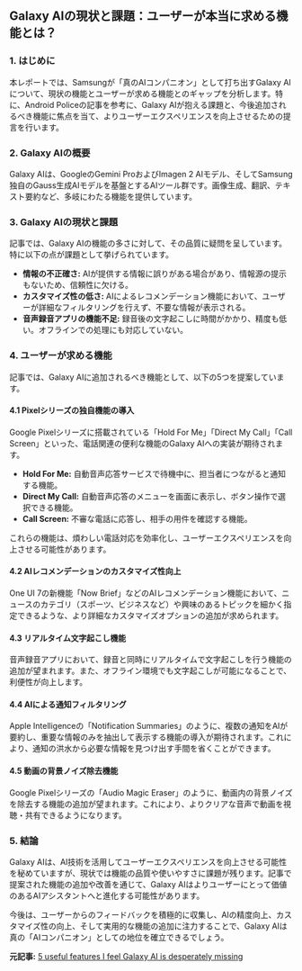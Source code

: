 ## Galaxy AIの現状と課題：ユーザーが本当に求める機能とは？

### 1. はじめに

本レポートでは、Samsungが「真のAIコンパニオン」として打ち出すGalaxy AIについて、現状の機能とユーザーが求める機能とのギャップを分析します。特に、Android Policeの記事を参考に、Galaxy AIが抱える課題と、今後追加されるべき機能に焦点を当て、よりユーザーエクスペリエンスを向上させるための提言を行います。

### 2. Galaxy AIの概要

Galaxy AIは、GoogleのGemini ProおよびImagen 2 AIモデル、そしてSamsung独自のGauss生成AIモデルを基盤とするAIツール群です。画像生成、翻訳、テキスト要約など、多岐にわたる機能を提供しています。

### 3. Galaxy AIの現状と課題

記事では、Galaxy AIの機能の多さに対して、その品質に疑問を呈しています。特に以下の点が課題として挙げられています。

* **情報の不正確さ:** AIが提供する情報に誤りがある場合があり、情報源の提示もないため、信頼性に欠ける。
* **カスタマイズ性の低さ:** AIによるレコメンデーション機能において、ユーザーが詳細なフィルタリングを行えず、不要な情報が表示される。
* **音声録音アプリの機能不足:** 録音後の文字起こしに時間がかかり、精度も低い。オフラインでの処理にも対応していない。

### 4. ユーザーが求める機能

記事では、Galaxy AIに追加されるべき機能として、以下の5つを提案しています。

#### 4.1 Pixelシリーズの独自機能の導入

Google Pixelシリーズに搭載されている「Hold For Me」「Direct My Call」「Call Screen」といった、電話関連の便利な機能のGalaxy AIへの実装が期待されます。

* **Hold For Me:** 自動音声応答サービスで待機中に、担当者につながると通知する機能。
* **Direct My Call:** 自動音声応答のメニューを画面に表示し、ボタン操作で選択できる機能。
* **Call Screen:** 不審な電話に応答し、相手の用件を確認する機能。

これらの機能は、煩わしい電話対応を効率化し、ユーザーエクスペリエンスを向上させる可能性があります。

#### 4.2 AIレコメンデーションのカスタマイズ性向上

One UI 7の新機能「Now Brief」などのAIレコメンデーション機能において、ニュースのカテゴリ（スポーツ、ビジネスなど）や興味のあるトピックを細かく指定できるような、より詳細なカスタマイズオプションの追加が求められます。

#### 4.3 リアルタイム文字起こし機能

音声録音アプリにおいて、録音と同時にリアルタイムで文字起こしを行う機能の追加が望まれます。また、オフライン環境でも文字起こしが可能になることで、利便性が向上します。

#### 4.4 AIによる通知フィルタリング

Apple Intelligenceの「Notification Summaries」のように、複数の通知をAIが要約し、重要な情報のみを抽出して表示する機能の導入が期待されます。これにより、通知の洪水から必要な情報を見つけ出す手間を省くことができます。

#### 4.5 動画の背景ノイズ除去機能

Google Pixelシリーズの「Audio Magic Eraser」のように、動画内の背景ノイズを除去する機能の追加が望まれます。これにより、よりクリアな音声で動画を視聴・共有できるようになります。

### 5. 結論

Galaxy AIは、AI技術を活用してユーザーエクスペリエンスを向上させる可能性を秘めていますが、現状では機能の品質や使いやすさに課題が残ります。記事で提案された機能の追加や改善を通じて、Galaxy AIはよりユーザーにとって価値のあるAIアシスタントへと進化する可能性があります。

今後は、ユーザーからのフィードバックを積極的に収集し、AIの精度向上、カスタマイズ性の向上、そして実用的な機能の追加に注力することで、Galaxy AIは真の「AIコンパニオン」としての地位を確立できるでしょう。


**元記事:** [5 useful features I feel Galaxy AI is desperately missing](https://www.androidpolice.com/features-galaxy-ai-is-missing/)